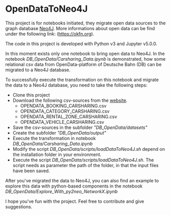 # OpenDataToNeo4J

This project is for notebooks initiated, they migrate open data sources to the graph database [Neo4J](http://neo4j.com/). More informations about open data can be find under the following link: (https://okfn.org).

The code in this project is developed with Python v3 and Jupyter v5.0.0.

In this moment exists only one notebook to bring open data to Neo4J. In the notebook *DB_OpenData/Carsharing_Data.ipynb* is demonstrated, how some relational csv data from OpenData-platform of Deutsche Bahn (DB) can be migrated to a Neo4J database.

To successfully execute the transformation on this notebook and migrate the data to a Neo4J database, you need to take the following steps:

- Clone this project
- Download the following csv-sources from the [website](http://data.deutschebahn.com/dataset/data-flinkster).
  - OPENDATA_BOOKING_CARSHARING.csv
  - OPENDATA_CATEGORY_CARSHARING.csv
  - OPENDATA_RENTAL_ZONE_CARSHARING.csv
  - OPENDATA_VEHICLE_CARSHARING.csv
- Save the csv-sources in the subfolder *"DB_OpenData/datasets"*
- Create the subfolder *"DB_OpenData/output"*
- Execute the transformation in notebook *DB_OpenData/Carsharing_Data.ipynb*
- Modify the script *DB_OpenData/scripts/loadDataToNeo4J.sh* depend on the installation folder in your environment.
- Execute the script *DB_OpenData/scripts/loadDataToNeo4J.sh*. The script needs as parameter the path of the folder, in that the input files have been saved.

After you've migrated the data to Neo4J, you can also find an example to explore this data with python-based components in the notebook *DB_OpenData/Explore_With_py2neo_NetworkX.ipynb*

I hope you've fun with the project. Feel free to contribute and give suggestions.
